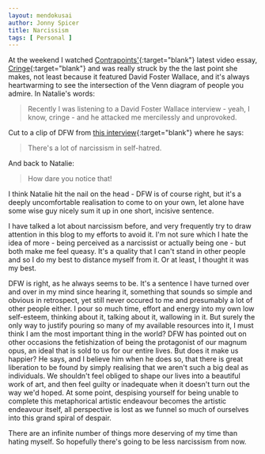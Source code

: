 ```yaml
---
layout: mendokusai
author: Jonny Spicer
title: Narcissism
tags: [ Personal ]
---
```

At the weekend I watched [Contrapoints'](/mendokusai/2019/03/16/contrapoints){:target="blank"} latest video essay, [Cringe](https://www.youtube.com/watch?v=vRBsaJPkt2Q){:target="blank"} and 
was really struck by the the last point she makes, not least because it featured David Foster Wallace, and it's always heartwarming to see the intersection of the Venn diagram of people you 
admire. In Natalie's words:

> Recently I was listening to a David Foster Wallace interview - yeah, I know, cringe - and he attacked me mercilessly and unprovoked.

Cut to a clip of DFW from [this interview](https://www.youtube.com/watch?v=iGLzWdT7vGc){:target="blank"} where he says:

> There's a lot of narcissism in self-hatred.

And back to Natalie:

> How dare you notice that!

I think Natalie hit the nail on the head - DFW is of course right, but it's a deeply uncomfortable realisation to come to on your own, let alone have some wise guy nicely sum it up in
one short, incisive sentence.

I have talked a lot about narcissism before, and very frequently try to draw attention in this blog to my efforts to avoid it. I'm not sure which I hate the idea of more - being perceived
as a narcissist or actually being one - but both make me feel queasy. It's a quality that I can't stand in other people and so I do my best to distance myself from it. Or at least, I thought
it was my best.

DFW is right, as he always seems to be. It's a sentence I have turned over and over in my mind since hearing it, something that sounds so simple and obvious in retrospect, yet still never
occured to me and presumably a lot of other people either. I pour so much time, effort and energy into my own low self-esteem, thinking about it, talking about it, wallowing in it. But surely
the only way to justify pouring so many of my available resources into it, I must think I am the most important thing in the world? DFW has pointed out on other occasions the fetishization of
being the protagonist of our magnum opus, an ideal that is sold to us for our entire lives. But does it make us happier? He says, and I believe him when he does so, that there is great
liberation to be found by simply realising that we aren't such a big deal as individuals. We shouldn't feel obliged to shape our lives into a beautiful work of art, and then feel guilty or
inadequate when it doesn't turn out the way we'd hoped. At some point, despising yourself for being unable to complete this metaphorical artistic endeavour becomes the artistic endeavour
itself, all perspective is lost as we funnel so much of ourselves into this grand spiral of despair.

There are an infinite number of things more deserving of my time than hating myself. So hopefully there's going to be less narcissism from now.
